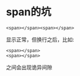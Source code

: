 # span的坑

    <span></span><span></span>
显示正常，但换行之后，比如:

    <span></span>
    <span></span>
之间会出现诡异间隙
